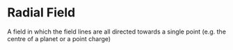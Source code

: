 # Radial Field
A field in which the field lines are all directed towards a single point (e.g. the centre of a planet or a point charge)